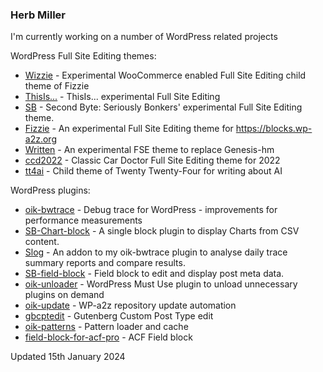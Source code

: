 ### Herb Miller

<!--
**bobbingwide/bobbingwide** is a ✨ _special_ ✨ repository because its `README.md` (this file) appears on your GitHub profile.

Here are some ideas to get you started:

- 🔭 I’m currently working on ...
- 🌱 I’m currently learning ...
- 👯 I’m looking to collaborate on ...
- 🤔 I’m looking for help with ...
- 💬 Ask me about ...
- 📫 How to reach me: ...
- 😄 Pronouns: ...
- ⚡ Fun fact: ...
-->

I'm currently working on a number of WordPress related projects 

WordPress Full Site Editing themes:

- [Wizzie](https://github.com/bobbingwide/wizzie) - Experimental WooCommerce enabled Full Site Editing child theme of Fizzie
- [ThisIs...](https://github.com/bobbingwide/thisis) - ThisIs... experimental Full Site Editing
- [SB](https://github.com/bobbingwide/sb) - Second Byte: Seriously Bonkers' experimental Full Site Editing theme.
- [Fizzie](https://github.com/bobbingwide/fizzie) - An experimental Full Site Editing theme for https://blocks.wp-a2z.org
- [Written](https://github.com/bobbingwide/written) - An experimental FSE theme to replace Genesis-hm
- [ccd2022](https://github.com/bobbingwide/ccd2022) - Classic Car Doctor Full Site Editing theme for 2022
- [tt4ai](https://githib.com/bobbingwide/tt4ai) - Child theme of Twenty Twenty-Four for writing about AI



WordPress plugins:

- [oik-bwtrace](https://github.com/bobbingwide/oik-bwtrace) - Debug trace for WordPress - improvements for performance measurements
- [SB-Chart-block](https://github.com/bobbingwide/sb-chart-block) - A single block plugin to display Charts from CSV content.
- [Slog](https://github.com/bobbingwide/slog) - An addon to my oik-bwtrace plugin to analyse daily trace summary reports and compare results.
- [SB-field-block](https://github.com/bobbingwide/sb-field-block) - Field block to edit and display post meta data.
- [oik-unloader](https://github.com/bobbingwide/oik-unloader) - WordPress Must Use plugin to unload unnecessary plugins on demand
- [oik-update](https://github.com/bobbingwide/oik-update) - WP-a2z repository update automation
- [gbcptedit](https://github.com/bobbingwide/gbcptedit) - Gutenberg Custom Post Type edit
- [oik-patterns](https://github.com/bobbingwide/oik-patterns) - Pattern loader and cache
- [field-block-for-acf-pro](https://github.com/bobbingwide/field-block-for-acf-pro) - ACF Field block
 
Updated 15th January 2024

